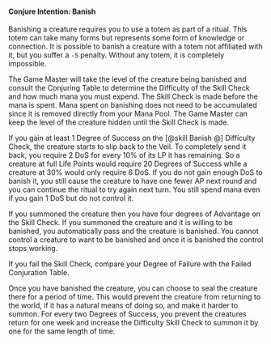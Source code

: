 #### Conjure Intention: Banish

Banishing a creature requires you to use a totem as part of a ritual. This totem can take many forms but represents some form of knowledge or connection. It is possible to banish a creature with a totem not affiliated with it, but you suffer a `-5` penalty. Without any totem, it is completely impossible.

The Game Master will take the level of the creature being banished and consult the Conjuring Table to determine the Difficulty of the Skill Check and how much mana you must expend. The Skill Check is made before the mana is spent. Mana spent on banishing does not need to be accumulated since it is removed directly from your Mana Pool. The Game Master can keep the level of the creature hidden until the Skill Check is made.

If you gain at least 1 Degree of Success on the [@skill Banish @] Difficulty Check, the creature starts to slip back to the Veil. To completely send it back, you require 2 DoS for every 10% of its LP it has remaining. So a creature at full Life Points would require 20 Degrees of Success while a creature at 30% would only require 6 DoS. If you do not gain enough DoS to banish it, you still cause the creature to have one fewer AP next round and you can continue the ritual to try again next turn. You still spend mana even if you gain 1 DoS but do not control it.

If you summoned the creature then you have four degrees of Advantage on the Skill Check. If you summoned the creature and it is willing to be banished, you automatically pass and the creature is banished. You cannot control a creature to want to be banished and once it is banished the control stops working.

If you fail the Skill Check, compare your Degree of Failure with the Failed Conjuration Table.

Once you have banished the creature, you can choose to seal the creature there for a period of time. This would prevent the creature from returning to the world, if it has a natural means of doing so, and make it harder to summon. For every two Degrees of Success, you prevent the creatures return for one week and increase the Difficulty Skill Check to summon it by one for the same length of time.